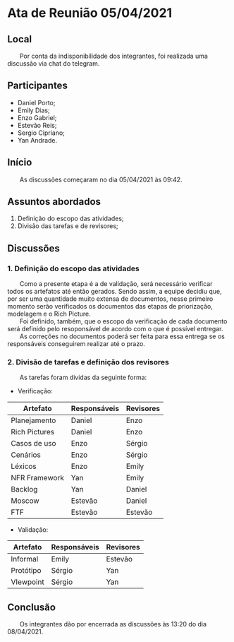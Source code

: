 # Ata de Reunião 05/04/2021

## Local

&emsp;&emsp;Por conta da indisponibilidade dos integrantes, foi realizada uma discussão via chat do telegram.

## Participantes
- Daniel Porto;
- Emily Dias;
- Enzo Gabriel;
- Estevão Reis;
- Sergio Cipriano;
- Yan Andrade.

## Início

&emsp;&emsp;As discussões começaram no dia 05/04/2021 às 09:42.

## Assuntos abordados

1. Definição do escopo das atividades;
2. Divisão das tarefas e de revisores;

## Discussões

### 1. Definição do escopo das atividades 
&emsp;&emsp;Como a presente etapa é a de validação, será necessário verificar todos os artefatos até então gerados. Sendo assim, a equipe decidiu que, por ser uma quantidade muito extensa de documentos, nesse primeiro momento serão verificados os documentos das etapas de priorização, modelagem e o Rich Picture.<br>
&emsp;&emsp;Foi definido, também, que o escopo da verificação de cada documento será definido pelo resoponsável de acordo com o que é possível entregar.<br>
&emsp;&emsp;As correções no documentos poderá ser feita para essa entrega se os responsáveis conseguirem realizar até o prazo.

### 2. Divisão de tarefas e definição dos revisores
&emsp;&emsp;As tarefas foram dividas da seguinte forma:

- Verificação:

| Artefato | Responsáveis | Revisores |
|--|--|--|
|Planejamento|Daniel|Enzo|
|Rich Pictures|Daniel|Enzo|
|Casos de uso|Enzo|Sérgio|
|Cenários|Enzo|Sérgio|
|Léxicos|Enzo|Emily|
|NFR Framework|Yan|Emily|
|Backlog|Yan|Daniel|
|Moscow|Estevão|Daniel|
|FTF|Estevão|Estevão|

- Validação:

| Artefato | Responsáveis | Revisores |
|--|--|--|
|Informal|Emily|Estevão|
|Protótipo|Sérgio|Yan|
|VIewpoint|Sérgio|Yan|

## Conclusão
&emsp;&emsp;Os integrantes dão por encerrada as discussões às 13:20 do dia 08/04/2021.